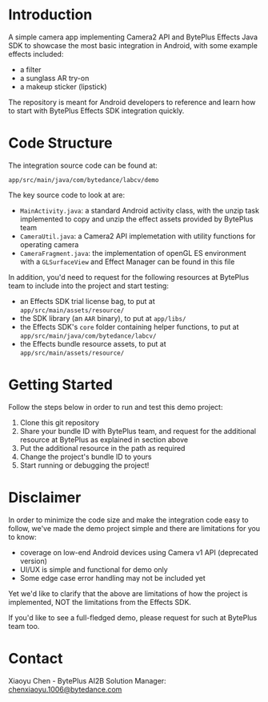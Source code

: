 # Introduction #
A simple camera app implementing Camera2 API and BytePlus Effects Java SDK to showcase the most basic integration in Android, with some example effects included:

* a filter
* a sunglass AR try-on
* a makeup sticker (lipstick)

The repository is meant for Android developers to reference and learn how to start with BytePlus Effects SDK integration quickly.

# Code Structure #
The integration source code can be found at:

    app/src/main/java/com/bytedance/labcv/demo 

The key source code to look at are:

* `MainActivity.java`: a standard Android activity class, with the unzip task implemented to copy and unzip the effect assets provided by BytePlus team
* `CameraUtil.java`: a Camera2 API implemetation with utility functions for operating camera
* `CameraFragment.java`: the implementation of openGL ES environment with a `GLSurfaceView` and Effect Manager can be found in this file

In addition, you'd need to request for the following resources at BytePlus team to include into the project and start testing:

* an Effects SDK trial license bag, to put at `app/src/main/assets/resource/`
* the SDK library (an `AAR` binary), to put at `app/libs/`
* the Effects SDK's `core` folder containing helper functions, to put at `app/src/main/java/com/bytedance/labcv/`
* the Effects bundle resource assets, to put at `app/src/main/assets/resource/`

# Getting Started #
Follow the steps below in order to run and test this demo project:
<ol>
    <li>Clone this git repository</li>
    <li>Share your bundle ID with BytePlus team, and request for the additional resource at BytePlus as explained in section above</li>
    <li>Put the additional resource in the path as required</li>
    <li>Change the project's bundle ID to yours</li>
    <li>Start running or debugging the project!</li>
</ol>

# Disclaimer #
In order to minimize the code size and make the integration code easy to follow, we've made the demo project simple and there are limitations for you to know:

- coverage on low-end Android devices using Camera v1 API (deprecated version)
- UI/UX is simple and functional for demo only
- Some edge case error handling may not be included yet

Yet we'd like to clarify that the above are limitations of how the project is implemented, NOT the limitations from the Effects SDK.

If you'd like to see a full-fledged demo, please request for such at BytePlus team too.

# Contact #

Xiaoyu Chen - BytePlus AI2B Solution Manager: chenxiaoyu.1006@bytedance.com 
